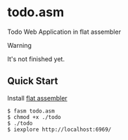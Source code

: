 # todo.asm

Todo Web Application in flat assembler

> [!WARNING]
> It's not finished yet.

## Quick Start

Install [flat assembler](https://flatassembler.net/)

```console
$ fasm todo.asm
$ chmod +x ./todo
$ ./todo
$ iexplore http://localhost:6969/
```
